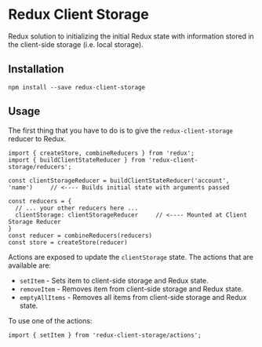 Redux Client Storage
==============================

Redux solution to initializing the initial Redux state with information stored in the client-side storage (i.e. local storage).

## Installation

```
npm install --save redux-client-storage
```

## Usage

The first thing that you have to do is to give the `redux-client-storage` reducer to Redux.

```
import { createStore, combineReducers } from 'redux';
import { buildClientStateReducer } from 'redux-client-storage/reducers';

const clientStorageReducer = buildClientStateReducer('account', 'name')		// <---- Builds initial state with arguments passed

const reducers = {
  // ... your other reducers here ...
  clientStorage: clientStorageReducer     // <---- Mounted at Client Storage Reducer
}
const reducer = combineReducers(reducers)
const store = createStore(reducer)
```

Actions are exposed to update the `clientStorage` state. The actions that are available are:
- `setItem` - Sets item to client-side storage and Redux state.
- `removeItem` - Removes item from client-side storage and Redux state.
- `emptyAllItems` - Removes all items from client-side storage and Redux state.

To use one of the actions:
```
import { setItem } from 'redux-client-storage/actions';
```